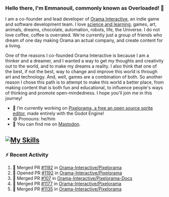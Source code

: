 ### Hello there, I'm Emmanouil, commonly known as Overloaded! 👋
I am a co-founder and lead developer of [Orama Interactive](https://www.oramainteractive.com/), an indie game and software development team. I love [science and learning](https://github.com/OverloadedOrama/KnowledgeBase), games, art, animals, dreams, chocolate, automation, robots, life, the Universe. I do not love coffee, coffee is overrated. We're currently just a group of friends who dream of one day making Orama an actual company, and create content for a living.

One of the reasons I co-founded Orama Interactive is because I am a thinker and a dreamer, and I wanted a way to get my thoughts and creativity out to the world, and to make my dreams a reality. I also think that one of the best, if not the best, way to change and improve this world is through art and technology. And, well, games are a combination of both. So another reason I chose this path is to attempt to make this world a better place, from making content that is both fun and educational, to influence people's ways of thinking and promote open-mindedness. I hope you'll join me in this journey!

- 🔭 I’m currently working on [Pixelorama, a free an open source sprite editor](https://github.com/Orama-Interactive/Pixelorama), made entirely with the Godot Engine!
- 😄 Pronouns: he/him
- 🐘 You can find me on <a rel="me" href="https://mastodon.social/@Overloaded">Mastodon</a>.

[![My Skills](https://skillicons.dev/icons?i=godot,py,cpp,cs,git,linux,html)](https://skillicons.dev)
---

### :zap: Recent Activity

<!--START_SECTION:activity-->
1. 🎉 Merged PR [#1192](https://github.com/Orama-Interactive/Pixelorama/pull/1192) in [Orama-Interactive/Pixelorama](https://github.com/Orama-Interactive/Pixelorama)
2. 💪 Opened PR [#1192](https://github.com/Orama-Interactive/Pixelorama/pull/1192) in [Orama-Interactive/Pixelorama](https://github.com/Orama-Interactive/Pixelorama)
3. 🎉 Merged PR [#107](https://github.com/Orama-Interactive/Pixelorama-Docs/pull/107) in [Orama-Interactive/Pixelorama-Docs](https://github.com/Orama-Interactive/Pixelorama-Docs)
4. 🎉 Merged PR [#1177](https://github.com/Orama-Interactive/Pixelorama/pull/1177) in [Orama-Interactive/Pixelorama](https://github.com/Orama-Interactive/Pixelorama)
5. 🎉 Merged PR [#1135](https://github.com/Orama-Interactive/Pixelorama/pull/1135) in [Orama-Interactive/Pixelorama](https://github.com/Orama-Interactive/Pixelorama)
<!--END_SECTION:activity-->

<!--
**OverloadedOrama/OverloadedOrama** is a ✨ _special_ ✨ repository because its `README.md` (this file) appears on your GitHub profile.

Here are some ideas to get you started:

- 👯 I’m looking to collaborate on ...
- 🤔 I’m looking for help with ...
- 💬 Ask me about ...
- 📫 How to reach me: ...
- ⚡ Fun fact: ...
-->
